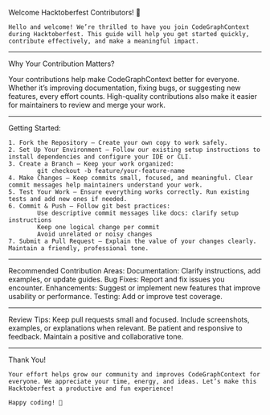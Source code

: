 Welcome Hacktoberfest Contributors! 🎉

    Hello and welcome! We’re thrilled to have you join CodeGraphContext during Hacktoberfest. This guide will help you get started quickly, contribute effectively, and make a meaningful impact.

---

Why Your Contribution Matters?

Your contributions help make CodeGraphContext better for everyone. Whether it’s improving documentation, fixing bugs, or suggesting new features, every effort counts. High-quality contributions also make it easier for maintainers to review and merge your work.

---

Getting Started:

    1. Fork the Repository – Create your own copy to work safely.
    2. Set Up Your Environment – Follow our existing setup instructions to install dependencies and configure your IDE or CLI.
    3. Create a Branch – Keep your work organized:
            git checkout -b feature/your-feature-name
    4. Make Changes – Keep commits small, focused, and meaningful. Clear commit messages help maintainers understand your work.
    5. Test Your Work – Ensure everything works correctly. Run existing tests and add new ones if needed.
    6. Commit & Push – Follow git best practices:
            Use descriptive commit messages like docs: clarify setup instructions
            Keep one logical change per commit
            Avoid unrelated or noisy changes
    7. Submit a Pull Request – Explain the value of your changes clearly. Maintain a friendly, professional tone.

---

Recommended Contribution Areas:
    Documentation: Clarify instructions, add examples, or update guides.
    Bug Fixes: Report and fix issues you encounter.
    Enhancements: Suggest or implement new features that improve usability or performance.
    Testing: Add or improve test coverage.

---

Review Tips:
    Keep pull requests small and focused.
    Include screenshots, examples, or explanations when relevant.
    Be patient and responsive to feedback. Maintain a positive and collaborative tone.

---

Thank You!

    Your effort helps grow our community and improves CodeGraphContext for everyone. We appreciate your time, energy, and ideas. Let’s make this Hacktoberfest a productive and fun experience!

    Happy coding! 🚀
